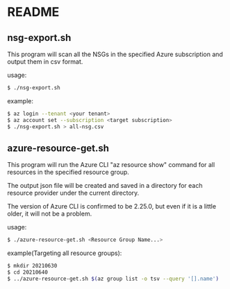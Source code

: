 # README

## nsg-export.sh

This program will scan all the NSGs in the specified Azure subscription and output them in csv format.

usage:

```bash
$ ./nsg-export.sh
```

example:

```bash
$ az login --tenant <your tenant>
$ az account set --subscription <target subscription>
$ ./nsg-export.sh > all-nsg.csv
```

## azure-resource-get.sh

This program will run the Azure CLI "az resource show" command for all resources in the specified resource group.

The output json file will be created and saved in a directory for each resource provider under the current directory.

The version of Azure CLI is confirmed to be 2.25.0, but even if it is a little older, it will not be a problem.

usage:

```bash
$ ./azure-resource-get.sh <Resource Group Name...>
```

example(Targeting all resource groups):

```bash
$ mkdir 20210630
$ cd 20210640
$ ../azure-resource-get.sh $(az group list -o tsv --query '[].name')
```
